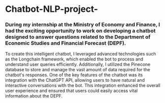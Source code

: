 # Chatbot-NLP-project-
### During my internship at the Ministry of Economy and Finance, I had the exciting opportunity to work on  developing a chatbot designed to answer questions related to the Department of Economic Studies and Financial Forecast (DEPF).
To create this intelligent chatbot, I leveraged advanced technologies such as the Longchain framework, which enabled the bot to process and understand user queries efficiently. Additionally, I utilized the Pinecone database to store and manage the vast amount of data required for the chatbot's responses.
One of the key features of the chatbot was its integration with the ChatGPT API, allowing users to have natural and interactive conversations with the bot. This integration enhanced the overall user experience and ensured that users could easily access vital information about the DEPF.
